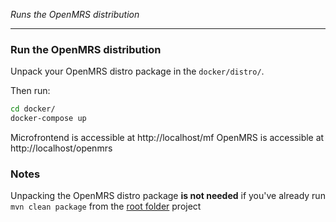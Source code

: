 _Runs the OpenMRS distribution_

----

### Run the OpenMRS distribution

Unpack your OpenMRS distro package in the `docker/distro/`.

Then run:
```bash
cd docker/
docker-compose up
```

Microfrontend is accessible at http://localhost/mf
OpenMRS is accessible at http://localhost/openmrs

### Notes

Unpacking the OpenMRS distro package **is not needed** if you've already run `mvn clean package` from the [root folder](../) project
